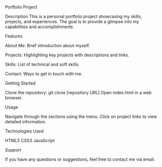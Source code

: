 Portfolio Project

Description
This is a personal portfolio project showcasing my skills, projects, and experiences. The goal is to provide a glimpse into my capabilities and accomplishments.

Features

About Me: Brief introduction about myself.

Projects: Highlighting key projects with descriptions and links.

Skills: List of technical and soft skills.

Contact: Ways to get in touch with me.

Getting Started

Clone the repository: git clone [repository URL]
Open index.html in a web browser.

Usage

Navigate through the sections using the menu.
Click on project links to view detailed information.

Technologies Used

HTML5
CSS3
JavaScript

Support

If you have any questions or suggestions, feel free to contact me via email.
